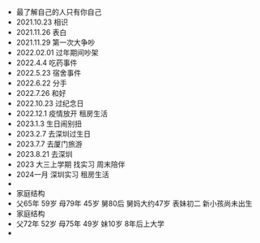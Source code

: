 - 最了解自己的人只有你自己
- 2021.10.23 相识
- 2021.11.26 表白
- 2021.11.29 第一次大争吵
- 2022.02.01 过年期间吵架
- 2022.4.4 吃药事件
- 2022.5.23 宿舍事件
- 2022.6.22 分手
- 2022.7.26 和好
- 2022.10.23 过纪念日
- 2022.12.1 疫情放开 租房生活
- 2023.1.3 生日闹别扭
- 2023.2.7 去深圳过生日
- 2023.7.7 去厦门旅游
- 2023.8.21 去深圳
- 2023 大三上学期 找实习 周末陪伴
- 2024一月 深圳实习 租房生活
-
- 家庭结构
- 父65年 59岁 母79年 45岁 舅80后 舅妈大约47岁 表妹初二 新小孩尚未出生
- 家庭结构
- 父72年 52岁 母75年 49岁 妹10岁 8年后上大学
-